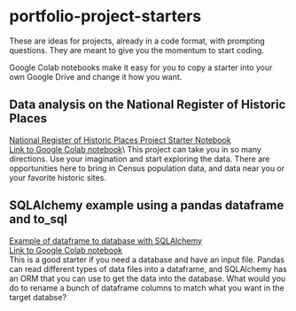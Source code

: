 # portfolio-project-starters
These are ideas for projects, already in a code format, with prompting questions. They are meant to give you the momentum to start coding.

Google Colab notebooks make it easy for you to copy a starter into your own Google Drive and change it how you want.

## Data analysis on the National Register of Historic Places
[National Register of Historic Places Project Starter Notebook](https://github.com/KRBlackwell/portfolio-project-starters/blob/main/Portfolio%20Starter%20Python%20National%20Register%20of%20Historic%20Places.ipynb)\
[Link to Google Colab notebook]([https://drive.google.com/file/d/1R7SmoOZP5h901FKD_haB-FZdnyeAbSMC/view?usp=sharing](https://colab.research.google.com/drive/1xiXBYjWW5nim7nw_Lbt3g4YcklMmGJzF?usp=sharing))\
This project can take you in so many directions. Use your imagination and start exploring the data. There are opportunities here to bring in Census population data, and data near you or your favorite historic sites.

## SQLAlchemy example using a pandas dataframe and to_sql
[Example of dataframe to database with SQLAlchemy](https://github.com/KRBlackwell/portfolio-project-starters/blob/main/data_input_to_sql_sqlalchemy.ipynb)\
[Link to Google Colab notebook](https://colab.research.google.com/drive/1HAwvptwN1vBCx-5iI1psqMm1p2O1Cfic?usp=sharing)\
This is a good starter if you need a database and have an input file. Pandas can read different types of data files into a dataframe, and SQLAlchemy has an ORM that you can use to get the data into the database. What would you do to rename a bunch of dataframe columns to match what you want in the target databse?
